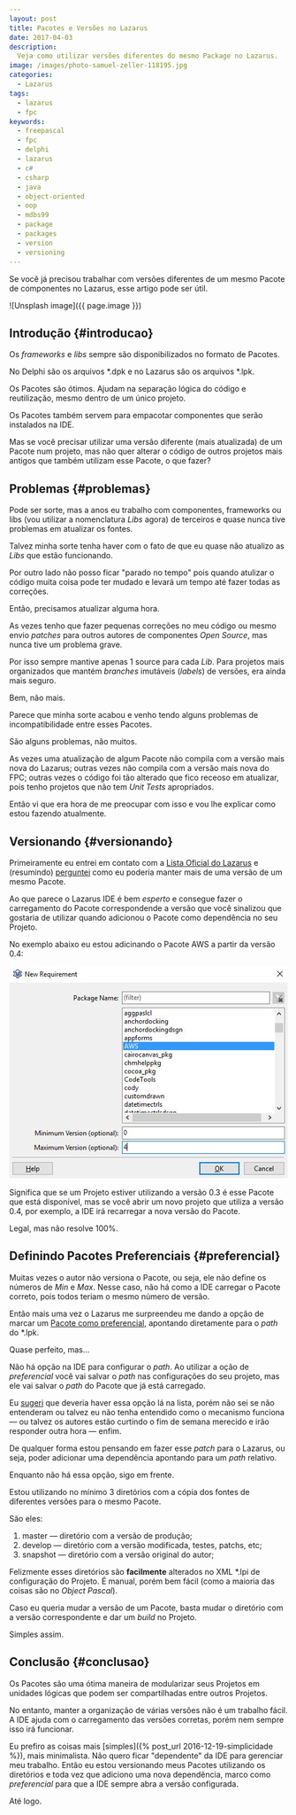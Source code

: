 ```yaml
---
layout: post
title: Pacotes e Versões no Lazarus
date: 2017-04-03
description:
  Veja como utilizar versões diferentes do mesmo Package no Lazarus.
image: /images/photo-samuel-zeller-118195.jpg
categories: 
  - Lazarus
tags:
  - lazarus
  - fpc
keywords:
  - freepascal
  - fpc
  - delphi
  - lazarus
  - c#
  - csharp
  - java
  - object-oriented
  - oop
  - mdbs99
  - package
  - packages
  - version
  - versioning
---
```


Se você já precisou trabalhar com versões diferentes de um mesmo Pacote de componentes no Lazarus, esse artigo pode ser útil.

<!--more-->

![Unsplash image]({{ page.image }})  

## Introdução {#introducao}

Os *frameworks* e *libs* sempre são disponibilizados no formato de Pacotes.

No Delphi são os arquivos \*.dpk e no Lazarus são os arquivos \*.lpk.

Os Pacotes são ótimos. Ajudam na separação lógica do código e reutilização, mesmo dentro de um único projeto.

Os Pacotes também servem para empacotar componentes que serão instalados na IDE.

Mas se você precisar utilizar uma versão diferente (mais atualizada) de um Pacote num projeto, mas não quer alterar o código de outros projetos mais antigos que também utilizam esse Pacote, o que fazer?

## Problemas {#problemas}

Pode ser sorte, mas a anos eu trabalho com componentes, frameworks ou libs (vou utilizar a nomenclatura *Libs* agora) de terceiros e quase nunca tive problemas em atualizar os fontes.

Talvez minha sorte tenha haver com o fato de que eu quase não atualizo as *Libs* que estão funcionando.

Por outro lado não posso ficar "parado no tempo" pois quando atulizar o código muita coisa pode ter mudado e levará um tempo até fazer todas as correções.

Então, precisamos atualizar alguma hora.

As vezes tenho que fazer pequenas correções no meu código ou mesmo envio *patches* para outros autores de componentes *Open Source*, mas nunca tive um problema grave.

Por isso sempre mantive apenas 1 source para cada *Lib*. Para projetos mais organizados que mantém *branches* imutáveis (*labels*) de versões, era ainda mais seguro.

Bem, não mais.

Parece que minha sorte acabou e venho tendo alguns problemas de incompatibilidade entre esses Pacotes.

São alguns problemas, não muitos.

As vezes uma atualização de algum Pacote não compila com a versão mais nova do Lazarus; outras vezes não compila com a versão mais nova do FPC; outras vezes o código foi tão alterado que fico receoso em atualizar, pois tenho projetos que não tem *Unit Tests* apropriados.

Então vi que era hora de me preocupar com isso e vou lhe explicar como estou fazendo atualmente.

## Versionando {#versionando}

Primeiramente eu entrei em contato com a [Lista Oficial do Lazarus](http://lists.lazarus.freepascal.org/pipermail/lazarus/) e (resumindo) [perguntei](http://lists.lazarus.freepascal.org/pipermail/lazarus/2017-March/231269.html) como eu poderia manter mais de uma versão de um mesmo Pacote.

Ao que parece o Lazarus IDE é bem *esperto* e consegue fazer o carregamento do Pacote correspondende a versão que você sinalizou que gostaria de utilizar quando adicionou o Pacote como dependência no seu Projeto.

No exemplo abaixo eu estou adicinando o Pacote AWS a partir da versão 0.4:

![Lazarus New Requirement](/images/photo-new-requirement-8287.jpg) 

Significa que se um Projeto estiver utilizando a versão 0.3 é esse Pacote que está disponível, mas se você abrir um novo projeto que utiliza a versão 0.4, por exemplo, a IDE irá recarregar a nova versão do Pacote.

Legal, mas não resolve 100%.

## Definindo Pacotes Preferenciais {#preferencial}

Muitas vezes o autor não versiona o Pacote, ou seja, ele não define os números de *Min* e *Max*. Nesse caso, não há como a IDE carregar o Pacote correto, pois todos teriam o mesmo número de versão.

Então mais uma vez o Lazarus me surpreendeu me dando a opção de marcar um [Pacote como preferencial](http://wiki.freepascal.org/IDE_Window:_Project_Inspector#Store_file_name_as_preferred_for_this_dependency), apontando diretamente para o *path* do *.lpk.

Quase perfeito, mas...

Não há opção na IDE para configurar o *path*. Ao utilizar a oção de *preferencial* você vai salvar o *path* nas configurações do seu projeto, mas ele vai salvar o *path* do Pacote que já está carregado.

Eu [sugeri](http://lists.lazarus.freepascal.org/pipermail/lazarus/2017-April/231287.html) que deveria haver essa opção lá na lista, porém não sei se não entenderam ou talvez eu não tenha entendido como o mecanismo funciona — ou talvez os autores estão curtindo o fim de semana merecido e irão responder outra hora — enfim.

De qualquer forma estou pensando em fazer esse *patch* para o Lazarus, ou seja, poder adicionar uma dependência apontando para um *path* relativo.

Enquanto não há essa opção, sigo em frente.

Estou utilizando no mínimo 3 diretórios com a cópia dos fontes de diferentes versões para o mesmo Pacote. 

São eles:

1. master — diretório com a versão de produção;
2. develop — diretório com a versão modificada, testes, patchs, etc;
3. snapshot — diretório com a versão original do autor;

Felizmente esses diretórios são **facilmente** alterados no XML \*.lpi de configuração do Projeto. É manual, porém bem fácil (como a maioria das coisas são no *Object Pascal*).

Caso eu queria mudar a versão de um Pacote, basta mudar o diretório com a versão correspondente e dar um *build* no Projeto.

Simples assim.

## Conclusão {#conclusao}

Os Pacotes são uma ótima maneira de modularizar seus Projetos em unidades lógicas que podem ser compartilhadas entre outros Projetos.

No entanto, manter a organização de várias versões não é um trabalho fácil. A IDE ajuda com o carregamento das versões corretas, porém nem sempre isso irá funcionar.

Eu prefiro as coisas mais [simples]({% post_url 2016-12-19-simplicidade %}), mais minimalista. Não quero ficar "dependente" da IDE para gerenciar meu trabalho. Então eu estou versionando meus Pacotes utilizando os diretórios e toda vez que adiciono uma nova dependência, marco como *preferencial* para que a IDE sempre abra a versão configurada.

Até logo.